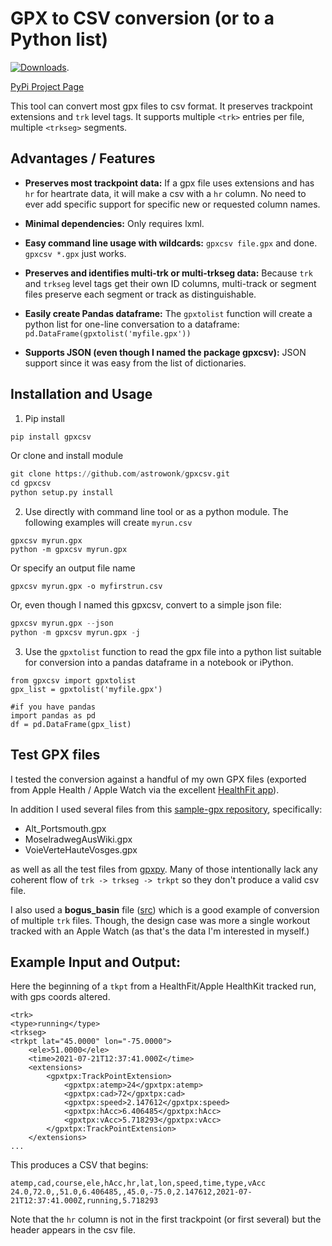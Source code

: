 # GPX to CSV conversion (or to a Python list)

[![Downloads](https://static.pepy.tech/personalized-badge/gpxcsv?period=total&units=international_system&left_color=lightgrey&right_color=blue&left_text=Downloads)](https://pepy.tech/project/gpxcsv).

[PyPi Project Page](https://pypi.org/project/gpxcsv/) 

This tool can convert most gpx files to csv format. It preserves trackpoint extensions and `trk` level tags. It supports multiple `<trk>` entries per file, multiple `<trkseg>` segments.

## Advantages / Features

* **Preserves most trackpoint data:** If a gpx file uses extensions and has `hr` for heartrate data, it will make a csv with a `hr` column. No need to ever add specific support for specific new or requested column names.

* **Minimal dependencies:** Only requires lxml.

* **Easy command line usage with wildcards:** `gpxcsv file.gpx` and done. `gpxcsv *.gpx` just works.

* **Preserves and identifies multi-trk or multi-trkseg data:** Because `trk` and `trkseg` level tags get their own ID columns, multi-track or segment files preserve each segment or track as distinguishable.

* **Easily create Pandas dataframe:** The `gpxtolist` function will create a python list for one-line conversation to a dataframe: `pd.DataFrame(gpxtolist('myfile.gpx'))`

* **Supports JSON (even though I named the package gpxcsv):** JSON support since it was easy from the list of dictionaries.


## Installation and Usage

1. Pip install
```python
pip install gpxcsv
```

Or clone and install module
```python
git clone https://github.com/astrowonk/gpxcsv.git
cd gpxcsv
python setup.py install
```
2. Use directly with command line tool or as a python module. The following examples will create `myrun.csv`
```
gpxcsv myrun.gpx
python -m gpxcsv myrun.gpx
```
Or specify an output file name
```
gpxcsv myrun.gpx -o myfirstrun.csv
```

Or, even though I named this gpxcsv, convert to a simple json file:

```python
gpxcsv myrun.gpx --json
python -m gpxcsv myrun.gpx -j
```

3. Use the `gpxtolist` function to read the gpx file into a python list suitable for conversion into a pandas dataframe in a notebook or iPython.

```
from gpxcsv import gpxtolist
gpx_list = gpxtolist('myfile.gpx')

#if you have pandas
import pandas as pd
df = pd.DataFrame(gpx_list)

```

## Test GPX files

I tested the conversion against a handful of my own GPX files (exported from Apple Health / Apple Watch via the excellent [HealthFit app](https://apps.apple.com/us/app/healthfit/id1202650514)).

In addition I used several files from this [sample-gpx repository](https://github.com/gps-touring/sample-gpx), specifically:

* Alt_Portsmouth.gpx
* MoselradwegAusWiki.gpx
* VoieVerteHauteVosges.gpx

as well as all the test files from [gpxpy](https://github.com/tkrajina/gpxpy/tree/dev/test_files). Many of those intentionally lack any coherent flow of `trk -> trkseg -> trkpt` so they don't produce a valid csv file.

I also used a __bogus_basin__ file ([src](https://raw.githubusercontent.com/FrancescoRigoni/Android_GPX_SampleProject/master/app/src/main/assets/bogus_basin.gpx)) which is a good example of conversion of multiple `trk` files. Though, the design case was more a single workout tracked with an Apple Watch (as that's the data I'm interested in myself.)

## Example Input and Output:

Here the beginning of a `tkpt` from a HealthFit/Apple HealthKit tracked run, with gps coords altered.

```
<trk>
<type>running</type>
<trkseg>
<trkpt lat="45.0000" lon="-75.0000">
    <ele>51.0000</ele>
    <time>2021-07-21T12:37:41.000Z</time>
    <extensions>
        <gpxtpx:TrackPointExtension>
            <gpxtpx:atemp>24</gpxtpx:atemp>
            <gpxtpx:cad>72</gpxtpx:cad>
            <gpxtpx:speed>2.147612</gpxtpx:speed>
            <gpxtpx:hAcc>6.406485</gpxtpx:hAcc>
            <gpxtpx:vAcc>5.718293</gpxtpx:vAcc>
        </gpxtpx:TrackPointExtension>
    </extensions>
...
```

This produces a CSV that begins:

```
atemp,cad,course,ele,hAcc,hr,lat,lon,speed,time,type,vAcc
24.0,72.0,,51.0,6.406485,,45.0,-75.0,2.147612,2021-07-21T12:37:41.000Z,running,5.718293
```

Note that the `hr` column is not in the first trackpoint (or first several) but the header appears in the csv file.
